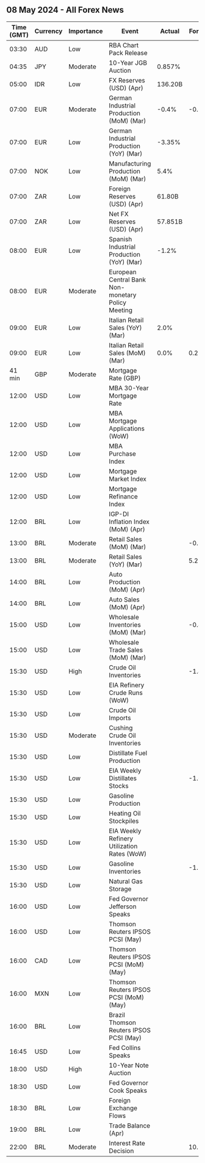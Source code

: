 ## 08 May 2024 - All Forex News

| Time (GMT) | Currency | Importance | Event | Actual | Forecast | Previous |
|------|----------|------------|-------|--------|----------|----------|
| 03:30 | AUD | Low | RBA Chart Pack Release |  |  |  |
| 04:35 | JPY | Moderate | 10-Year JGB Auction | 0.857% |  | 0.753% |
| 05:00 | IDR | Low | FX Reserves (USD) (Apr) | 136.20B |  | 140.40B |
| 07:00 | EUR | Moderate | German Industrial Production (MoM) (Mar) | -0.4% | -0.6% | 1.7% |
| 07:00 | EUR | Low | German Industrial Production (YoY) (Mar) | -3.35% |  | -5.16% |
| 07:00 | NOK | Low | Manufacturing Production (MoM) (Mar) | 5.4% |  | -1.0% |
| 07:00 | ZAR | Low | Foreign Reserves (USD) (Apr) | 61.80B |  | 62.32B |
| 07:00 | ZAR | Low | Net FX Reserves (USD) (Apr) | 57.851B |  | 57.513B |
| 08:00 | EUR | Low | Spanish Industrial Production (YoY) (Mar) | -1.2% |  | 1.3% |
| 08:00 | EUR | Moderate | European Central Bank Non-monetary Policy Meeting |  |  |  |
| 09:00 | EUR | Low | Italian Retail Sales (YoY) (Mar) | 2.0% |  | 2.4% |
| 09:00 | EUR | Low | Italian Retail Sales (MoM) (Mar) | 0.0% | 0.2% | 0.1% |
| 41 min | GBP | Moderate | Mortgage Rate (GBP) |  |  | 7.92% |
| 12:00 | USD | Low | MBA 30-Year Mortgage Rate |  |  | 7.29% |
| 12:00 | USD | Low | MBA Mortgage Applications (WoW) |  |  | -2.3% |
| 12:00 | USD | Low | MBA Purchase Index |  |  | 141.7 |
| 12:00 | USD | Low | Mortgage Market Index |  |  | 192.1 |
| 12:00 | USD | Low | Mortgage Refinance Index |  |  | 456.9 |
| 12:00 | BRL | Low | IGP-DI Inflation Index (MoM) (Apr) |  |  | -0.30% |
| 13:00 | BRL | Moderate | Retail Sales (MoM) (Mar) |  | -0.1% | 1.0% |
| 13:00 | BRL | Moderate | Retail Sales (YoY) (Mar) |  | 5.2% | 8.2% |
| 14:00 | BRL | Low | Auto Production (MoM) (Apr) |  |  | 3.2% |
| 14:00 | BRL | Low | Auto Sales (MoM) (Apr) |  |  | 13.6% |
| 15:00 | USD | Low | Wholesale Inventories (MoM) (Mar) |  | -0.4% | 0.5% |
| 15:00 | USD | Low | Wholesale Trade Sales (MoM) (Mar) |  |  | 2.3% |
| 15:30 | USD | High | Crude Oil Inventories |  | -1.430M | 7.265M |
| 15:30 | USD | Low | EIA Refinery Crude Runs (WoW) |  |  | -0.230M |
| 15:30 | USD | Low | Crude Oil Imports |  |  | 1.536M |
| 15:30 | USD | Moderate | Cushing Crude Oil Inventories |  |  | 1.089M |
| 15:30 | USD | Low | Distillate Fuel Production |  |  | -0.271M |
| 15:30 | USD | Low | EIA Weekly Distillates Stocks |  | -1.000M | -0.732M |
| 15:30 | USD | Low | Gasoline Production |  |  | 0.254M |
| 15:30 | USD | Low | Heating Oil Stockpiles |  |  | -0.179M |
| 15:30 | USD | Low | EIA Weekly Refinery Utilization Rates (WoW) |  |  | -1.0% |
| 15:30 | USD | Low | Gasoline Inventories |  | -1.180M | 0.344M |
| 15:30 | USD | Low | Natural Gas Storage |  |  | 59B |
| 16:00 | USD | Low | Fed Governor Jefferson Speaks |  |  |  |
| 16:00 | USD | Low | Thomson Reuters IPSOS PCSI (May) |  |  | 53.44 |
| 16:00 | CAD | Low | Thomson Reuters IPSOS PCSI (MoM) (May) |  |  | 48.02 |
| 16:00 | MXN | Low | Thomson Reuters IPSOS PCSI (MoM) (May) |  |  | 59.82 |
| 16:00 | BRL | Low | Brazil Thomson Reuters IPSOS PCSI (May) |  |  | 53.31 |
| 16:45 | USD | Low | Fed Collins Speaks |  |  |  |
| 18:00 | USD | High | 10-Year Note Auction |  |  | 4.560% |
| 18:30 | USD | Low | Fed Governor Cook Speaks |  |  |  |
| 18:30 | BRL | Low | Foreign Exchange Flows |  |  | -0.905B |
| 19:00 | BRL | Low | Trade Balance (Apr) |  |  | 7.48B |
| 22:00 | BRL | Moderate | Interest Rate Decision |  | 10.50% | 10.75% |
